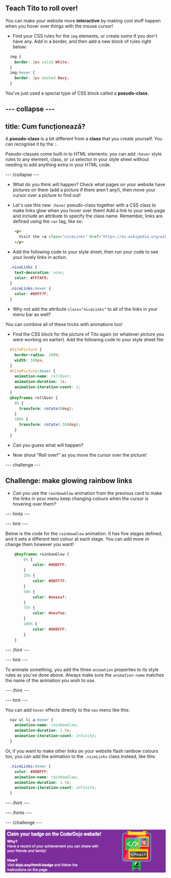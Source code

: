 ## Teach Tito to roll over!

You can make your website more **interactive** by making cool stuff happen when you hover over things with the mouse cursor!

+ Find your CSS rules for the `img` elements, or create some if you don't have any. Add in a border, and then add a new block of rules right below:

```css
  img {
    border: 2px solid White;
  }
  img:hover {
    border: 2px dashed Navy;
  }
```

You've just used a special type of CSS block called a **pseudo-class**.

## \--- collapse \---

## title: Cum funcționează?

A **pseudo-class** is a bit different from a **class** that you create yourself. You can recognise it by the `:`.

Pseudo-classes come built in to HTML elements: you can add `:hover` style rules to any element, class, or `id` selector in your style sheet without needing to add anything extra in your HTML code.

\--- /collapse \---

+ What do you think will happen? Check what pages on your website have pictures on them (add a picture if there aren't any!), then move your cursor over a picture to find out!

+ Let's use this new `:hover` pseudo-class together with a CSS class to make links glow when you hover over them! Add a link to your web page and include an attribute to specify the class name. Remember, links are defined using the `<a>` tag, like so:

```html
    <p>
      Visit the <a class="niceLinks" href="https://en.wikipedia.org/wiki/Ireland">Wikipedia page</a> to learn even more about Ireland!
    </p>
```

+ Add the following code to your style sheet, then run your code to see your lovely links in action.

```css
  .niceLinks {
    text-decoration: none;
    color: #FFFAF0;
  }
  .niceLinks:hover {
    color: #00FF7F;
  }
```

+ Why not add the attribute `class="niceLinks"` to all of the links in your menu bar as well?

You can combine all of these tricks with animations too!

+ Find the CSS block for the picture of Tito again (or whatever picture you were working on earlier). Add the following code to your style sheet file:

```css
  #titoPicture {
    border-radius: 100%;
    width: 100px;
  }
  #titoPicture:hover {
    animation-name: rollOver;
    animation-duration: 1s;
    animation-iteration-count: 1;
  }
  @keyframes rollOver {
    0% {
      transform: rotate(0deg);
    }
    100% {
      transform: rotate(-360deg);
    }
  }
```

+ Can you guess what will happen?

+ Now shout "Roll over!" as you move the cursor over the picture!

\--- challenge \---

## Challenge: make glowing rainbow links

+ Can you use the `rainbowGlow` animation from the previous card to make the links in your menu keep changing colours when the cursor is hovering over them?

\--- hints \---

\--- hint \---

Below is the code for the `rainbowGlow` animation. It has five stages defined, and it sets a different text colour at each stage. You can add more or change them however you want!

```css
    @keyframes rainbowGlow {
        0% {
            color: #00BFFF;
        }
        25% {
            color: #00FF7F;
        }
        50% {
            color: #eeeeaf;
        }
        75% {
            color: #eeafee;
        }
        100% {
            color: #00BFFF;
        }
    }
```

\--- /hint \---

\--- hint \---

To animate something, you add the three `animation` properties to its style rules as you've done above. Always make sure the `animation-name` matches the name of the animation you wish to use.

\--- /hint \---

\--- hint \---

You can add `hover` effects directly to the `nav` menu like this:

```css
  nav ul li a:hover {
    animation-name: rainbowGlow;
    animation-duration: 1.5s;
    animation-iteration-count: infinite;
  }
```

Or, if you want to make other links on your website flash rainbow colours too, you can add the animation to the `.niceLinks` class instead, like this:

```css
  .niceLinks:hover {
    color: #00BFFF;
    animation-name: rainbowGlow;
    animation-duration: 1.5s;
    animation-iteration-count: infinite;
  }
```

\--- /hint \---

\--- /hints \---

\--- /challenge \---

![](images/badge-footer-image-html-intermed.png)